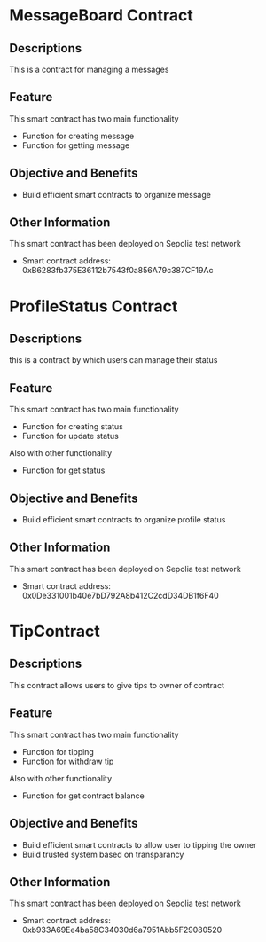 # MessageBoard Contract

## Descriptions

This is a contract for managing a messages

## Feature

This smart contract has two main functionality

- Function for creating message
- Function for getting message

## Objective and Benefits

- Build efficient smart contracts to organize message

## Other Information

This smart contract has been deployed on Sepolia test network

- Smart contract address: 0xB6283fb375E36112b7543f0a856A79c387CF19Ac

# ProfileStatus Contract

## Descriptions

this is a contract by which users can manage their status

## Feature

This smart contract has two main functionality

- Function for creating status
- Function for update status

Also with other functionality

- Function for get status

## Objective and Benefits

- Build efficient smart contracts to organize profile status

## Other Information

This smart contract has been deployed on Sepolia test network

- Smart contract address: 0x0De331001b40e7bD792A8b412C2cdD34DB1f6F40

# TipContract

## Descriptions

This contract allows users to give tips to owner of contract

## Feature

This smart contract has two main functionality

- Function for tipping
- Function for withdraw tip

Also with other functionality

- Function for get contract balance

## Objective and Benefits

- Build efficient smart contracts to allow user to tipping the owner
- Build trusted system based on transparancy

## Other Information

This smart contract has been deployed on Sepolia test network

- Smart contract address: 0xb933A69Ee4ba58C34030d6a7951Abb5F29080520
